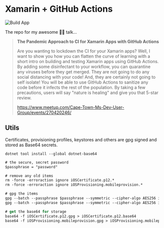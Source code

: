 # Xamarin + GitHub Actions

![Build App](https://github.com/mattleibow/XamarinGitHubActions/workflows/Build%20App/badge.svg)

The repo for my awesome 🤞🏻 talk...

> **The Pandemic Approach to CI for Xamarin Apps with GitHub Actions**
> 
> Are you wanting to lockdown the CI for your Xamarin apps? Well, I want to show you how you can flatten the curve of learning with a short intro on building and testing Xamarin apps using GitHub Actions. By adding some disinfectant to your workflow, you can quarantine any viruses before they get merged. They are not going to do any social distancing with your code! And, they are certainly not going to self isolate! You will be able to use GitHub Actions to sanitize any code before it infects the rest of the population. By taking a few precautions, users will say "nature is healing" and give you that 5-star review.
>
> https://www.meetup.com/Cape-Town-Ms-Dev-User-Group/events/270420246/

## Utils

Certificates, provisioning profiles, keystores and others are gpg signed and stored as Base64 secrets.


```
dotnet tool install --global dotnet-base64
```

```ps
# the secure, secret password
$passphrase = "password"

# remove any old items
rm -force -erroraction ignore iOSCertificate.p12.*
rm -force -erroraction ignore iOSProvisioning.mobileprovision.*

# gpg the items
gpg --batch --passphrase $passphrase --symmetric --cipher-algo AES256 iOSCertificate.p12
gpg --batch --passphrase $passphrase --symmetric --cipher-algo AES256 iOSProvisioning.mobileprovision

# get the base64 for storage
base64 -f iOSCertificate.p12.gpg > iOSCertificate.p12.base64
base64 -f iOSProvisioning.mobileprovision.gpg > iOSProvisioning.mobileprovision.base64
```
